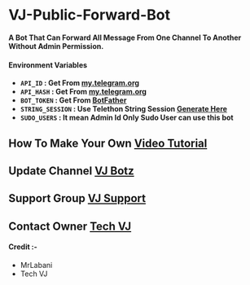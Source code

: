 # VJ-Public-Forward-Bot

**A Bot That Can Forward All Message From One Channel To Another Without Admin Permission.**

#### Environment Variables

- <b>`API_ID` : Get From [my.telegram.org](https://my.telegram.org)
- `API_HASH` : Get From [my.telegram.org](https://my.telegram.org)
- `BOT_TOKEN` : Get From [BotFather](https://telegram.me/BotFather)
- `STRING_SESSION` : Use Telethon String Session [Generate Here](https://telegram.me/VJStringSessionBot)
- `SUDO_USERS` : It mean Admin Id Only Sudo User can use this bot</b>

## How To Make Your Own [Video Tutorial](https://youtu.be/@Labani25)

## Update Channel [VJ Botz](https://telegram.me/noob_films)

## Support Group [VJ Support](https://telegram.me/noob_films)

## Contact Owner [Tech VJ](https://telegram.me/l_abani)

#### Credit :- 

- MrLabani
- Tech VJ


